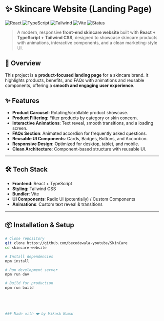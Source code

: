# ✨ Skincare Website (Landing Page)

![React](https://img.shields.io/badge/Frontend-React.js-61DAFB?style=flat-square&logo=react)
![TypeScript](https://img.shields.io/badge/TypeScript-3178C6?style=flat-square&logo=typescript&logoColor=white)
![Tailwind](https://img.shields.io/badge/Styling-TailwindCSS-38B2AC?style=flat-square&logo=tailwind-css)
![Vite](https://img.shields.io/badge/Bundler-Vite-646CFF?style=flat-square&logo=vite&logoColor=yellow)
![Status](https://img.shields.io/badge/Status-Deployed-success?style=flat-square)

> A modern, responsive **front-end skincare website** built with **React + TypeScript + Tailwind CSS**, designed to showcase skincare products with animations, interactive components, and a clean marketing-style UI.


## 📖 Overview
This project is a **product-focused landing page** for a skincare brand. It highlights products, benefits, and FAQs with animations and reusable components, offering a **smooth and engaging user experience**.



## ✨ Features

- **Product Carousel**: Rotating/scrollable product showcase.  
- **Product Filtering**: Filter products by category or skin concern.  
- **Interactive Animations**: Text reveal, smooth transitions, and a loading screen.  
- **FAQs Section**: Animated accordion for frequently asked questions.  
- **Reusable UI Components**: Cards, Badges, Buttons, and Accordion.  
- **Responsive Design**: Optimized for desktop, tablet, and mobile.  
- **Clean Architecture**: Component-based structure with reusable UI.  

---

## 🛠 Tech Stack

- **Frontend**: React + TypeScript  
- **Styling**: Tailwind CSS  
- **Bundler**: Vite  
- **UI Components**: Radix UI (potentially) / Custom Components  
- **Animations**: Custom text reveal & transitions  

---

## 📦 Installation & Setup

```bash
# Clone repository
git clone https://github.com/becodewala-youtube/SkinCare
cd skincare-website

# Install dependencies
npm install

# Run development server
npm run dev

# Build for production
npm run build





### Made with ❤️ by Vikash Kumar

